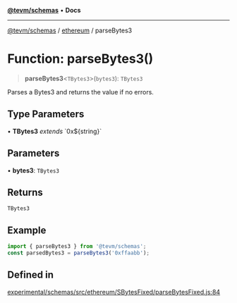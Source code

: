 [**@tevm/schemas**](../../README.md) • **Docs**

***

[@tevm/schemas](../../modules.md) / [ethereum](../README.md) / parseBytes3

# Function: parseBytes3()

> **parseBytes3**\<`TBytes3`\>(`bytes3`): `TBytes3`

Parses a Bytes3 and returns the value if no errors.

## Type Parameters

• **TBytes3** *extends* \`0x$\{string\}\`

## Parameters

• **bytes3**: `TBytes3`

## Returns

`TBytes3`

## Example

```ts
import { parseBytes3 } from '@tevm/schemas';
const parsedBytes3 = parseBytes3('0xffaabb');
```

## Defined in

[experimental/schemas/src/ethereum/SBytesFixed/parseBytesFixed.js:84](https://github.com/evmts/tevm-monorepo/blob/main/experimental/schemas/src/ethereum/SBytesFixed/parseBytesFixed.js#L84)
